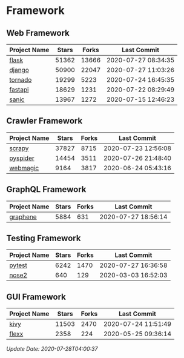 # Framework

## Web Framework

| Project Name | Stars | Forks | Last Commit |
| ------------ | ----- | ----- | ----------- |
| [flask](https://github.com/pallets/flask) | 51362 | 13666 | 2020-07-27 08:34:35 |
| [django](https://github.com/django/django) | 50900 | 22047 | 2020-07-27 11:03:26 |
| [tornado](https://github.com/tornadoweb/tornado) | 19299 | 5223 | 2020-07-24 16:45:35 |
| [fastapi](https://github.com/tiangolo/fastapi) | 18629 | 1231 | 2020-07-22 08:29:49 |
| [sanic](https://github.com/huge-success/sanic) | 13967 | 1272 | 2020-07-15 12:46:23 |

## Crawler Framework

| Project Name | Stars | Forks | Last Commit |
| ------------ | ----- | ----- | ----------- |
| [scrapy](https://github.com/scrapy/scrapy) | 37827 | 8715 | 2020-07-23 12:56:08 |
| [pyspider](https://github.com/binux/pyspider) | 14454 | 3511 | 2020-07-26 21:48:40 |
| [webmagic](https://github.com/code4craft/webmagic) | 9164 | 3817 | 2020-06-24 05:43:16 |

## GraphQL Framework

| Project Name | Stars | Forks | Last Commit |
| ------------ | ----- | ----- | ----------- |
| [graphene](https://github.com/graphql-python/graphene) | 5884 | 631 | 2020-07-27 18:56:14 |

## Testing Framework

| Project Name | Stars | Forks | Last Commit |
| ------------ | ----- | ----- | ----------- |
| [pytest](https://github.com/pytest-dev/pytest) | 6242 | 1470 | 2020-07-27 16:36:58 |
| [nose2](https://github.com/nose-devs/nose2) | 640 | 129 | 2020-03-03 16:52:03 |

## GUI Framework

| Project Name | Stars | Forks | Last Commit |
| ------------ | ----- | ----- | ----------- |
| [kivy](https://github.com/kivy/kivy) | 11503 | 2470 | 2020-07-24 11:51:49 |
| [flexx](https://github.com/flexxui/flexx) | 2358 | 224 | 2020-05-25 09:36:14 |

*Update Date: 2020-07-28T04:00:37*